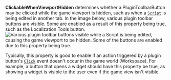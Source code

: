 **ClickableWhenViewportHidden** determines whether a PluginToolbarButton
may be clicked while the game viewport is hidden, such as when a
[`Script`](https://create.roblox.com/docs/reference/engine/classes/Script) is being edited in another tab. In the image below, various
plugin toolbar buttons are visible. Some are enabled as a result of this
property being true, such as the Localization Tools button.
![Various plugin toolbar buttons visible while a Script is being edited, causing the game viewport to be hidden. Some of the buttons are enabled due to this property being true.](https://prod.docsiteassets.roblox.com/assets/legacy/PluginToolbarButton.ClickableWhenViewportHidden.jpg)

Typically, this property is good to enable if an action triggered by a
plugin button's [`Click`](https://create.roblox.com/docs/reference/engine/classes/PluginToolbarButton#Click) event doesn't
occur in the game world (Workspace). For example, a button that opens a
widget should have this property be true, as showing a widget is visible
to the user even if the game view isn't visible.